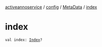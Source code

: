 [activeannoservice](../../index.md) / [config](../index.md) / [MetaData](index.md) / [index](./--index--.md)

# index

`val index: `[`Index`](../-index.md)`?`